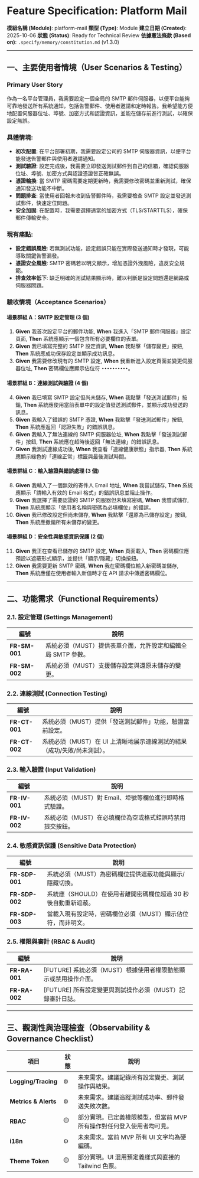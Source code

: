 # Feature Specification: Platform Mail

**模組名稱 (Module)**: platform-mail
**類型 (Type)**: Module
**建立日期 (Created)**: 2025-10-06
**狀態 (Status)**: Ready for Technical Review
**依據憲法條款 (Based on)**: `.specify/memory/constitution.md` (v1.3.0)

---

## 一、主要使用者情境（User Scenarios & Testing）

### Primary User Story
作為一名平台管理員，我需要設定一個全局的 SMTP 郵件伺服器，以便平台能夠可靠地發送所有系統通知，包括告警郵件、使用者邀請和定時報告。我希望能方便地配置伺服器位址、埠號、加密方式和認證資訊，並能在儲存前進行測試，以確保設定無誤。

### 具體情境:
- **初次配置**: 在平台部署初期，我需要設定公司的 SMTP 伺服器資訊，以便平台能發送告警郵件與使用者邀請通知。
- **測試驗證**: 設定完成後，我需要立即發送測試郵件到自己的信箱，確認伺服器位址、埠號、加密方式與認證憑證皆正確無誤。
- **憑證輪換**: 當 SMTP 密碼需要定期更新時，我需要修改密碼並重新測試，確保通知發送功能不中斷。
- **問題排查**: 當使用者回報未收到告警郵件時，我需要檢查 SMTP 設定並發送測試郵件，快速定位問題。
- **安全加固**: 在配置時，我需要選擇適當的加密方式（TLS/STARTTLS），確保郵件傳輸安全。

### 現有痛點:
- **設定錯誤風險**: 若無測試功能，設定錯誤只能在實際發送通知時才發現，可能導致關鍵告警漏發。
- **憑證安全風險**: SMTP 密碼若以明文顯示，增加憑證外洩風險，違反安全規範。
- **排查效率低下**: 缺乏明確的測試結果顯示時，難以判斷是設定問題還是網路或伺服器問題。

### 驗收情境（Acceptance Scenarios）

#### 場景群組 A：SMTP 設定管理 (3 個)
1.  **Given** 我首次設定平台的郵件功能, **When** 我進入「SMTP 郵件伺服器」設定頁面, **Then** 系統應顯示一個包含所有必要欄位的表單。
2.  **Given** 我已填寫完整的 SMTP 設定資訊, **When** 我點擊「儲存變更」按鈕, **Then** 系統應成功保存設定並顯示成功訊息。
3.  **Given** 我需要修改現有的 SMTP 設定, **When** 我重新進入設定頁面並變更伺服器位址, **Then** 密碼欄位應顯示佔位符 `••••••••••`。

#### 場景群組 B：連線測試與驗證 (4 個)
4.  **Given** 我已填寫 SMTP 設定但尚未儲存, **When** 我點擊「發送測試郵件」按鈕, **Then** 系統應使用當前表單中的設定值發送測試郵件，並顯示成功發送的訊息。
5.  **Given** 我輸入了錯誤的 SMTP 憑證, **When** 我點擊「發送測試郵件」按鈕, **Then** 系統應返回「認證失敗」的錯誤訊息。
6.  **Given** 我輸入了無法連線的 SMTP 伺服器位址, **When** 我點擊「發送測試郵件」按鈕, **Then** 系統應在超時後返回「無法連線」的錯誤訊息。
7.  **Given** 我測試連線成功後, **When** 我查看「連線健康狀態」指示器, **Then** 系統應顯示綠色的「連線正常」標籤與最後測試時間。

#### 場景群組 C：輸入驗證與錯誤處理 (3 個)
8.  **Given** 我輸入了一個無效的寄件人 Email 地址, **When** 我嘗試儲存, **Then** 系統應顯示「請輸入有效的 Email 格式」的錯誤訊息並阻止操作。
9.  **Given** 我選擇了需要認證的 SMTP 伺服器但未填寫密碼, **When** 我嘗試儲存, **Then** 系統應顯示「使用者名稱與密碼為必填欄位」的錯誤。
10. **Given** 我已修改設定但尚未儲存, **When** 我點擊「還原為已儲存設定」按鈕, **Then** 系統應撤銷所有未儲存的變更。

#### 場景群組 D：安全性與敏感資訊保護 (2 個)
11. **Given** 我正在查看已儲存的 SMTP 設定, **When** 頁面載入, **Then** 密碼欄位應預設以遮蔽形式顯示，並提供「顯示/隱藏」切換按鈕。
12. **Given** 我需要更新 SMTP 密碼, **When** 我在密碼欄位輸入新密碼並儲存, **Then** 系統應僅在使用者輸入新值時才在 API 請求中傳遞密碼欄位。

---

## 二、功能需求（Functional Requirements）

### 2.1. 設定管理 (Settings Management)
| 編號 | 說明 |
|------|------|
| **FR-SM-001** | 系統必須（MUST）提供表單介面，允許設定和編輯全局 SMTP 參數。 |
| **FR-SM-002** | 系統必須（MUST）支援儲存設定與還原未儲存的變更。 |

### 2.2. 連線測試 (Connection Testing)
| 編號 | 說明 |
|------|------|
| **FR-CT-001** | 系統必須（MUST）提供「發送測試郵件」功能，驗證當前設定。 |
| **FR-CT-002** | 系統必須（MUST）在 UI 上清晰地展示連線測試的結果（成功/失敗/尚未測試）。 |

### 2.3. 輸入驗證 (Input Validation)
| 編號 | 說明 |
|------|------|
| **FR-IV-001** | 系統必須（MUST）對 Email、埠號等欄位進行即時格式驗證。 |
| **FR-IV-002** | 系統必須（MUST）在必填欄位為空或格式錯誤時禁用提交按鈕。 |

### 2.4. 敏感資訊保護 (Sensitive Data Protection)
| 編號 | 說明 |
|------|------|
| **FR-SDP-001** | 系統必須（MUST）為密碼欄位提供遮蔽功能與顯示/隱藏切換。 |
| **FR-SDP-002** | 系統應（SHOULD）在使用者離開密碼欄位超過 30 秒後自動重新遮蔽。 |
| **FR-SDP-003** | 當載入現有設定時，密碼欄位必須（MUST）顯示佔位符，而非明文。 |

### 2.5. 權限與審計 (RBAC & Audit)
| 編號 | 說明 |
|------|------|
| **FR-RA-001** | [FUTURE] 系統必須（MUST）根據使用者權限動態顯示或禁用操作介面。 |
| **FR-RA-002** | [FUTURE] 所有設定變更與測試操作必須（MUST）記錄審計日誌。 |

---

## 三、觀測性與治理檢查（Observability & Governance Checklist）
| 項目 | 狀態 | 說明 |
|------|------|------|
| **Logging/Tracing** | ⚙️ | 未來需求。建議記錄所有設定變更、測試操作與結果。 |
| **Metrics & Alerts** | ⚙️ | 未來需求。建議追蹤測試成功率、郵件發送失敗次數。 |
| **RBAC** | 🟡 | 部分實現。已定義權限模型，但當前 MVP 所有操作對任何登入使用者均可見。 |
| **i18n** | ⚙️ | 未來需求。當前 MVP 所有 UI 文字均為硬編碼。 |
| **Theme Token** | 🟡 | 部分實現。UI 混用預定義樣式與直接的 Tailwind 色票。 |